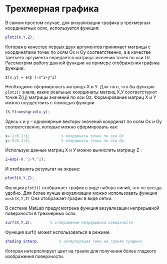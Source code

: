 # Трехмерная графика

В самом простом случае, для визуализации графика в трехмерных координатных осях, используется функция:

```matlab
plot3(X,Y,Z);
```

Которая в качестве первых двух аргументов принимает матрицы с координатами точек по осям Ox и Oy соответственно, 
а в качестве третьего аргумента передается матрица значений точек по оси Oz.
Рассмотрим работу данной функции на примере отображения графика функции:
```
z(x,y) = exp (-x^2-y^2)
```

Необходимо сформировать матрицы Х и У.
Для того, что бы функция ```plot3()``` знала, какие реальные координаты матриц Х,У соответствуют точке Z(i,j) матрицы значений по оси Oz.
Формирование матриц X и Y можно осуществить с помощью функции

```matlab
[X,Y]=meshgrid(x,y);
```

Здесь x и y – одномерные векторы значений координат по осям Ox и Oy соответственно, которые можно сформировать как:
```matlab
x=-1:0.1:1;              % координаты точек по оси Ox 
y=-2:0.1:2;              % координаты точек по оси Oy
```

Использую данные матриц Х и У можно вычислить матрицу Z :
```matlab
Z=exp(-X.^2-Y.^2);
```
И отобразить результат на экране: 
```matlab
plot3(X,Y,Z);
```
Функция ```plot3()``` отображает график в виде набора линий, что не всегда удобно. Для более лучше визуализации можно использовать 
функции ```mesh(X,Y,Z)``` Она отображает график в виде сетки.

В системе MatLab предусмотрена функция визуализации непрерывной поверхности в трехмерных осях:

```matlab
surf(X,Y,Z);        % отображение непрерывной поверхности
```

Функция surf() может использоваться в режиме 
```matlab 
shading interp;         % интерполяция тени на гранях графика
```
Которая интерполирует цвет на гранях для получения более гладкого изображения поверхности.

